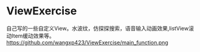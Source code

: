 # ViewExercise
自己写的一些自定义View。水波纹，仿探探搜索，语音输入动画效果,listView滚动Item缓动效果等。
https://github.com/wangxp423/ViewExercise/main_function.png
